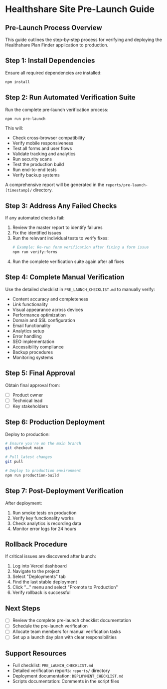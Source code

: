 # Healthshare Site Pre-Launch Guide

## Pre-Launch Process Overview

This guide outlines the step-by-step process for verifying and deploying the Healthshare Plan Finder application to production.

## Step 1: Install Dependencies

Ensure all required dependencies are installed:

```bash
npm install
```

## Step 2: Run Automated Verification Suite

Run the complete pre-launch verification process:

```bash
npm run pre-launch
```

This will:
- Check cross-browser compatibility
- Verify mobile responsiveness
- Test all forms and user flows
- Validate tracking and analytics
- Run security scans
- Test the production build
- Run end-to-end tests
- Verify backup systems

A comprehensive report will be generated in the `reports/pre-launch-[timestamp]/` directory.

## Step 3: Address Any Failed Checks

If any automated checks fail:

1. Review the master report to identify failures
2. Fix the identified issues
3. Run the relevant individual tests to verify fixes:
   ```bash
   # Example: Re-run form verification after fixing a form issue
   npm run verify:forms
   ```
4. Run the complete verification suite again after all fixes

## Step 4: Complete Manual Verification

Use the detailed checklist in `PRE_LAUNCH_CHECKLIST.md` to manually verify:

- Content accuracy and completeness
- Link functionality
- Visual appearance across devices
- Performance optimization
- Domain and SSL configuration
- Email functionality
- Analytics setup
- Error handling
- SEO implementation
- Accessibility compliance
- Backup procedures
- Monitoring systems

## Step 5: Final Approval

Obtain final approval from:
- [ ] Product owner
- [ ] Technical lead
- [ ] Key stakeholders

## Step 6: Production Deployment

Deploy to production:

```bash
# Ensure you're on the main branch
git checkout main

# Pull latest changes
git pull

# Deploy to production environment
npm run production-build
```

## Step 7: Post-Deployment Verification

After deployment:

1. Run smoke tests on production
2. Verify key functionality works
3. Check analytics is recording data
4. Monitor error logs for 24 hours

## Rollback Procedure

If critical issues are discovered after launch:

1. Log into Vercel dashboard
2. Navigate to the project
3. Select "Deployments" tab
4. Find the last stable deployment
5. Click "..." menu and select "Promote to Production"
6. Verify rollback is successful

## Next Steps

- [ ] Review the complete pre-launch checklist documentation
- [ ] Schedule the pre-launch verification
- [ ] Allocate team members for manual verification tasks
- [ ] Set up a launch day plan with clear responsibilities

## Support Resources

- Full checklist: `PRE_LAUNCH_CHECKLIST.md`
- Detailed verification reports: `reports/` directory
- Deployment documentation: `DEPLOYMENT_CHECKLIST.md`
- Scripts documentation: Comments in the script files 